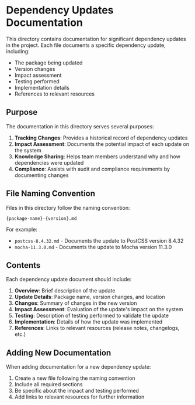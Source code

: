# Dependency Updates Documentation

This directory contains documentation for significant dependency updates in the project. Each file documents a specific dependency update, including:

- The package being updated
- Version changes
- Impact assessment
- Testing performed
- Implementation details
- References to relevant resources

## Purpose

The documentation in this directory serves several purposes:

1. **Tracking Changes**: Provides a historical record of dependency updates
2. **Impact Assessment**: Documents the potential impact of each update on the system
3. **Knowledge Sharing**: Helps team members understand why and how dependencies were updated
4. **Compliance**: Assists with audit and compliance requirements by documenting changes

## File Naming Convention

Files in this directory follow the naming convention:

```
{package-name}-{version}.md
```

For example:
- `postcss-8.4.32.md` - Documents the update to PostCSS version 8.4.32
- `mocha-11.3.0.md` - Documents the update to Mocha version 11.3.0

## Contents

Each dependency update document should include:

1. **Overview**: Brief description of the update
2. **Update Details**: Package name, version changes, and location
3. **Changes**: Summary of changes in the new version
4. **Impact Assessment**: Evaluation of the update's impact on the system
5. **Testing**: Description of testing performed to validate the update
6. **Implementation**: Details of how the update was implemented
7. **References**: Links to relevant resources (release notes, changelogs, etc.)

## Adding New Documentation

When adding documentation for a new dependency update:

1. Create a new file following the naming convention
2. Include all required sections
3. Be specific about the impact and testing performed
4. Add links to relevant resources for further information
